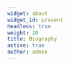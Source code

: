 ```yaml
---
widget: about
widget_id: present
headless: true
weight: 20
title: Biography
active: true
author: admin
---
```

